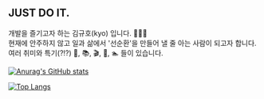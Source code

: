 ## JUST DO IT.

개발을 즐기고자 하는 김규호(kyo) 입니다. 👋👋👋 <br>
현재에 안주하지 않고 일과 삶에서 '선순환'을 만들어 낼 줄 아는 사람이 되고자 합니다. <br>
여러 취미와 특기(?!?) 👶, 📚, 🎬, 👞, 🏊 들이 있습니다. <br>

[![Anurag's GitHub stats](https://github-readme-stats.vercel.app/api?username=kyoDaddy&hide=contribs,prs,stars&show_icons=true)](https://github.com/anuraghazra/github-readme-stats)

[![Top Langs](https://github-readme-stats.vercel.app/api/top-langs/?username=kyoDaddy&layout=compact&exclude_repo=book)](https://github.com/anuraghazra/github-readme-stats)


 
